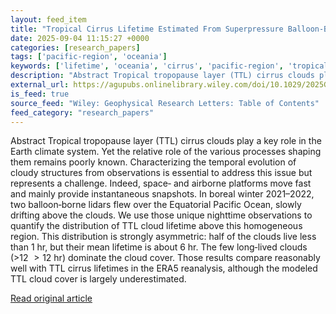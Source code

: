 ```yaml
---
layout: feed_item
title: "Tropical Cirrus Lifetime Estimated From Superpressure Balloon‐Borne Lidar Observations"
date: 2025-09-04 11:15:27 +0000
categories: [research_papers]
tags: ['pacific-region', 'oceania']
keywords: ['lifetime', 'oceania', 'cirrus', 'pacific-region', 'tropical']
description: "Abstract Tropical tropopause layer (TTL) cirrus clouds play a key role in the Earth climate system"
external_url: https://agupubs.onlinelibrary.wiley.com/doi/10.1029/2025GL117353?af=R
is_feed: true
source_feed: "Wiley: Geophysical Research Letters: Table of Contents"
feed_category: "research_papers"
---
```


Abstract Tropical tropopause layer (TTL) cirrus clouds play a key role in the Earth climate system. Yet the relative role of the various processes shaping them remains poorly known. Characterizing the temporal evolution of cloudy structures from observations is essential to address this issue but represents a challenge. Indeed, space‐ and airborne platforms move fast and mainly provide instantaneous snapshots. In boreal winter 2021–2022, two balloon‐borne lidars flew over the Equatorial Pacific Ocean, slowly drifting above the clouds. We use those unique nighttime observations to quantify the distribution of TTL cloud lifetime above this homogeneous region. This distribution is strongly asymmetric: half of the clouds live less than 1 hr, but their mean lifetime is about 6 hr. The few long‐lived clouds (>12 ${ >} 12$ hr) dominate the cloud cover. Those results compare reasonably well with TTL cirrus lifetimes in the ERA5 reanalysis, although the modeled TTL cloud cover is largely underestimated.

[Read original article](https://agupubs.onlinelibrary.wiley.com/doi/10.1029/2025GL117353?af=R)
